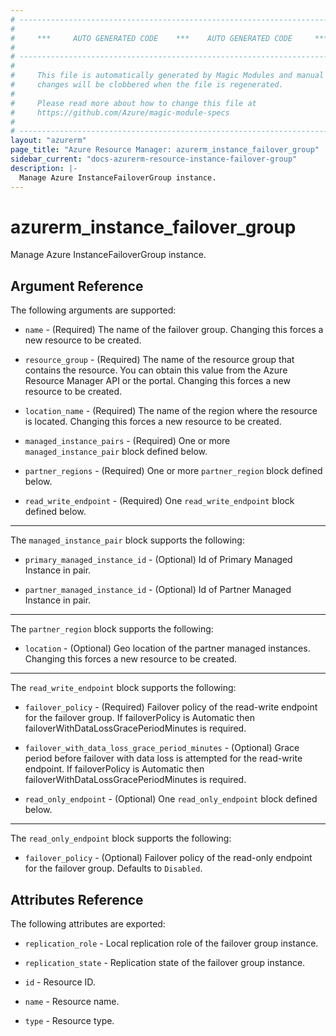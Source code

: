 ```yaml
---
# ----------------------------------------------------------------------------
#
#     ***     AUTO GENERATED CODE    ***    AUTO GENERATED CODE     ***
#
# ----------------------------------------------------------------------------
#
#     This file is automatically generated by Magic Modules and manual
#     changes will be clobbered when the file is regenerated.
#
#     Please read more about how to change this file at
#     https://github.com/Azure/magic-module-specs
#
# ----------------------------------------------------------------------------
layout: "azurerm"
page_title: "Azure Resource Manager: azurerm_instance_failover_group"
sidebar_current: "docs-azurerm-resource-instance-failover-group"
description: |-
  Manage Azure InstanceFailoverGroup instance.
---
```


# azurerm_instance_failover_group

Manage Azure InstanceFailoverGroup instance.


## Argument Reference

The following arguments are supported:

* `name` - (Required) The name of the failover group. Changing this forces a new resource to be created.

* `resource_group` - (Required) The name of the resource group that contains the resource. You can obtain this value from the Azure Resource Manager API or the portal. Changing this forces a new resource to be created.

* `location_name` - (Required) The name of the region where the resource is located. Changing this forces a new resource to be created.

* `managed_instance_pairs` - (Required) One or more `managed_instance_pair` block defined below.

* `partner_regions` - (Required) One or more `partner_region` block defined below.

* `read_write_endpoint` - (Required) One `read_write_endpoint` block defined below.

---

The `managed_instance_pair` block supports the following:

* `primary_managed_instance_id` - (Optional) Id of Primary Managed Instance in pair.

* `partner_managed_instance_id` - (Optional) Id of Partner Managed Instance in pair.

---

The `partner_region` block supports the following:

* `location` - (Optional) Geo location of the partner managed instances. Changing this forces a new resource to be created.

---

The `read_write_endpoint` block supports the following:

* `failover_policy` - (Required) Failover policy of the read-write endpoint for the failover group. If failoverPolicy is Automatic then failoverWithDataLossGracePeriodMinutes is required.

* `failover_with_data_loss_grace_period_minutes` - (Optional) Grace period before failover with data loss is attempted for the read-write endpoint. If failoverPolicy is Automatic then failoverWithDataLossGracePeriodMinutes is required.

* `read_only_endpoint` - (Optional) One `read_only_endpoint` block defined below.

---

The `read_only_endpoint` block supports the following:

* `failover_policy` - (Optional) Failover policy of the read-only endpoint for the failover group. Defaults to `Disabled`.

## Attributes Reference

The following attributes are exported:

* `replication_role` - Local replication role of the failover group instance.

* `replication_state` - Replication state of the failover group instance.

* `id` - Resource ID.

* `name` - Resource name.

* `type` - Resource type.
